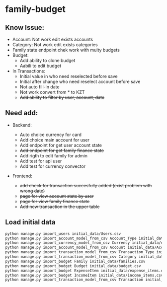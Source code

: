 # family-budget

## Know Issue:
- Account: Not work edit exists accounts
- Category: Not work edit exists categories
- Family state endpoint chek work with multy budgets
- Budget:
    - Add ability to clone budget
    - Aabili to edit budget
- In Transactions:
    - Initial value in who need reselected before save
    - Initial after change who need reselect account before save
    - Not auto fill-in date
    - Not work convert from * to KZT
    - ~~Add ability to filter by user, account, date~~


## Need add:
- Backend:
    - Auto choice currency for card
    - Add choice main account for user
    - Add endpoint for get user account state
    - ~~Add endpoint for get family finance state~~
    - Add rigth to edit family for admin
    - Add test for api user
    - Add test for currency convector

- Frontend:
    - ~~add check for transaction succesfully added (exist problem with wrong date)~~
    - ~~page for view account state by user~~
    - ~~page for view family finance state~~
    - ~~Add new transaction in the upper table~~



## Load initial data
```bash
python manage.py import_users initial_data/Users.csv
python manage.py import_account_model_from_csv Account_Type initial_data/Account_Type.csv
python manage.py import_currency_model_from_csv Currency initial_data/currency.csv
python manage.py import_account_model_from_csv Account initial_data/Accounts.csv
python manage.py import_transaction_model_from_csv Transaction_Type initial_data/Transaction_Type.csv
python manage.py import_transaction_model_from_csv Category initial_data/category.csv
python manage.py import_budget Family initial_data/families.csv
python manage.py import_budget Budget initial_data/budget.csv
python manage.py import_budget ExpenseItem initial_data/expense_items.csv
python manage.py import_budget IncomeItem initial_data/income_items.csv
python manage.py import_transaction_model_from_csv Transaction initial_data/Transactions.csv
```